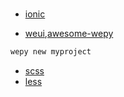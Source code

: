 ### 

- [ionic](https://github.com/ionic-team/ionic)

- [weui](https://github.com/Tencent/weui),[awesome-wepy](https://github.com/aben1188/awesome-wepy)


```sh
wepy new myproject
```
- [scss](http://sass.bootcss.com/docs/sass-reference/)
- [less](http://less.bootcss.com/)
